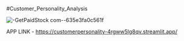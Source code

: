 #Customer_Personality_Analysis


![-GetPaidStock com--635e3fa0c561f](https://github.com/ZakeerS/CUSTOMER_personality/assets/135118498/e1ec9d49-ebdd-487f-b806-ee2e794a525e)




APP LINK - https://customerpersonality-4rgww5lg8qv.streamlit.app/
